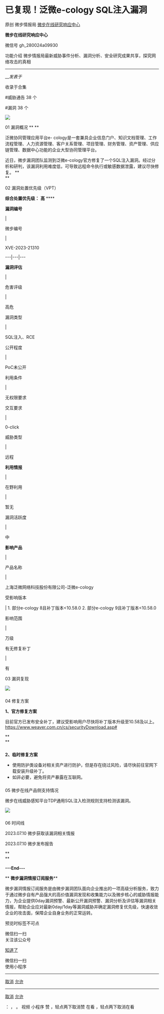 #  已复现！泛微e-cology SQL注入漏洞

原创 微步情报局  [ 微步在线研究响应中心 ](javascript:void\(0\);)

**微步在线研究响应中心** ![]()

微信号 gh_280024a09930

功能介绍 微步情报局最新威胁事件分析、漏洞分析、安全研究成果共享，探究网络攻击的真相

____

___发表于_

收录于合集

#威胁通告 38 个

#漏洞 38 个

![](https://gitee.com/fuli009/images/raw/master/public/20230714180127.png)

01 漏洞概况 ** **  

  
泛微协同管理应用平台e-
cology是一套兼具企业信息门户、知识文档管理、工作流程管理、人力资源管理、客户关系管理、项目管理、财务管理、资产管理、供应链管理、数据中心功能的企业大型协同管理平台。  
  
近日，微步漏洞团队监测到泛微e-cology官方修复了一个SQL注入漏洞。经过分析和研判，该漏洞利用难度低，可导致远程命令执行或敏感数据泄露，建议尽快修复。
**  
**

02 漏洞处置优先级（VPT）  

  

 **综合处置优先级：** **高** ****

  

 **漏洞编号**

|

微步编号

|

XVE-2023-21310  
  
---|---|---  
  
 **漏洞评估**

|

危害评级

|

高危  
  
漏洞类型

|

SQL注入、RCE  
  
公开程度

|

PoC未公开  
  
利用条件

|

无权限要求  
  
交互要求

|

0-click  
  
威胁类型

|

远程  
  
 **利用情报**

|

在野利用

|

暂无  
  
漏洞活跃度

|

中  
  
 **影响产品**

|

产品名称

|

上海泛微网络科技股份有限公司-泛微e-cology  
  
受影响版本

| 1\. 部分e-cology 8且补丁版本<10.58.0 2\. 部分e-cology 9且补丁版本<10.58.0  
  
影响范围

|

万级  
  
有无修复补丁

|

有  
  
03 漏洞复现  

  
![](https://gitee.com/fuli009/images/raw/master/public/20230714180129.png)

###

###

04 修复方案  

  

 **1、官方修复方案**  

目前官方已发布安全补丁，建议受影响用户尽快将补丁版本升级至10.58及以上。  
https://www.weaver.com.cn/cs/securityDownload.asp#  

 **  
**

###

 **2、临时修复方案**

  * 使用防护类设备对相关资产进行防护，但是存在绕过风险，请尽快前往官网下载安装升级补丁。
  * 如非必要，避免将资产暴露在互联网。

###

###

05 微步在线产品侧支持情况  

  

微步在线威胁感知平台TDP通用SQL注入检测规则支持检测该漏洞。  

![](https://gitee.com/fuli009/images/raw/master/public/20230714180130.png)

###

###

06 时间线  

  

2023.07.10 微步获取该漏洞相关情报

2023.07.10 微步发布报告  

 **  
**

 **\---End---**  

  

 ** **微步漏洞情报订阅服务****

微步漏洞情报订阅服务是由微步漏洞团队面向企业推出的一项高级分析服务，致力于通过微步自有产品强大的高价值漏洞发现和收集能力以及微步核心的威胁情报能力，为企业提供0day漏洞预警、最新公开漏洞预警、漏洞分析及评估等漏洞相关情报，帮助企业应对最新0day/1day等漏洞威胁并确定漏洞修复优先级，快速收敛企业的攻击面，保障企业自身业务的正常运转。  

预览时标签不可点

微信扫一扫  
关注该公众号

[知道了](javascript:;)

微信扫一扫  
使用小程序

****

[取消](javascript:void\(0\);) [允许](javascript:void\(0\);)

****

[取消](javascript:void\(0\);) [允许](javascript:void\(0\);)

： ， 。   视频 小程序 赞 ，轻点两下取消赞 在看 ，轻点两下取消在看

